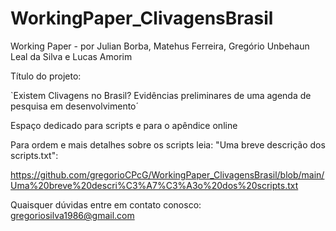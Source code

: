 # WorkingPaper_ClivagensBrasil
Working Paper - por Julian Borba, Matehus Ferreira, Gregório Unbehaun Leal da Silva e Lucas Amorim

Título do projeto:

`Existem Clivagens no Brasil? Evidências preliminares de uma agenda de pesquisa em desenvolvimento´

Espaço dedicado para scripts e para o apêndice online

Para ordem e mais detalhes sobre os scripts leia: "Uma breve descrição dos scripts.txt":

https://github.com/gregorioCPcG/WorkingPaper_ClivagensBrasil/blob/main/Uma%20breve%20descri%C3%A7%C3%A3o%20dos%20scripts.txt




Quaisquer dúvidas entre em contato conosco: gregoriosilva1986@gmail.com

